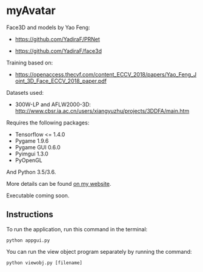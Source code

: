 # myAvatar

Face3D and models by Yao Feng:

- https://github.com/YadiraF/PRNet

- https://github.com/YadiraF/face3d

Training based on:

- https://openaccess.thecvf.com/content_ECCV_2018/papers/Yao_Feng_Joint_3D_Face_ECCV_2018_paper.pdf

Datasets used:

 - 300W-LP and AFLW2000-3D: http://www.cbsr.ia.ac.cn/users/xiangyuzhu/projects/3DDFA/main.htm


Requires the following packages:
- Tensorflow <= 1.4.0
- Pygame 1.9.6
- Pygame GUI 0.6.0
- Pyimgui 1.3.0
- PyOpenGL

And Python 3.5/3.6.

More details can be found [on my website](https://jordibardia.github.io).

Executable coming soon.

## Instructions

To run the application, run this command in the terminal:

    python appgui.py
    

You can run the view object program separately by running the command:

    python viewobj.py [filename]